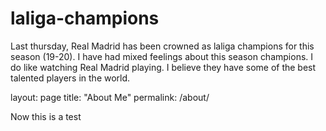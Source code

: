 # laliga-champions

Last thursday, Real Madrid has been crowned as laliga champions for this season (19-20). I have had mixed feelings about this season champions. I do like watching Real Madrid playing. I believe they have some of the best talented players in the world.



layout: page
title: "About Me"
permalink: /about/

Now this is a test
